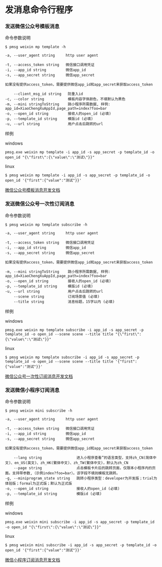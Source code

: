 # 发消息命令行程序

### 发送微信公众号模板消息

命令参数说明

```text
$ pmsg weixin mp template -h

-a, --user_agent string     http user agent

-t, --access_token string   微信接口调用凭证
-i, --app_id string         微信app_id
-s, --app_secret string     微信app_secret

如果没有提供access_token，需要提供微信app_id和app_secret来获取access_token

    --client_msg_id string   防重入id
-c, --color string           模板内容字体颜色，不填默认为黑色
-m, --mini stringToString    跳小程序所需数据, 样例: app_id=XiaoChengXuAppId,page_path=index?foo=bar
-o, --open_id string         接收人的open_id (必填)
-p, --template_id string     模版id (必填)
-u, --url string             用户点击后跳转的url
```

样例

windows

```shell
pmsg.exe weixin mp template -i app_id -s app_secret -p template_id -o open_id "{\"first\":{\"value\":\"测试\"}}"
```

linux

```shell
$ pmsg weixin mp template -i app_id -s app_secret -p template_id -o open_id '{"first":{"value":"测试"}}'
```

[微信公众号模板消息开发文档](https://developers.weixin.qq.com/doc/offiaccount/Message_Management/Template_Message_Interface.html#%E5%8F%91%E9%80%81%E6%A8%A1%E6%9D%BF%E6%B6%88%E6%81%AF)

### 发送微信公众号一次性订阅消息

命令参数说明

```text
$ pmsg weixin mp template subscribe -h

-a, --user_agent string     http user agent

-t, --access_token string   微信接口调用凭证
-i, --app_id string         微信app_id
-s, --app_secret string     微信app_secret

如果没有提供access_token，需要提供微信app_id和app_secret来获取access_token

-m, --mini stringToString    跳小程序所需数据, 样例: app_id=XiaoChengXuAppId,page_path=index?foo=bar
-o, --open_id string         接收人的open_id (必填)
-p, --template_id string     模版id (必填)
-u, --url string             用户点击后跳转的url
    --scene string           订阅场景值 (必填)
    --title string           消息标题，15字以内 (必填)

```

样例

windows

```shell
pmsg.exe weixin mp template subscribe -i app_id -s app_secret -p template_id -o open_id --scene scene --title title "{\"first\":{\"value\":\"测试\"}}"
```

linux

```shell
$ pmsg weixin mp template subscribe -i app_id -s app_secret -p template_id -o open_id --scene scene --title title '{"first":{"value":"测试"}}'
```

[微信公众号一次性订阅消息开发文档](https://developers.weixin.qq.com/doc/offiaccount/Message_Management/One-time_subscription_info.html)

### 发送微信小程序订阅消息

命令参数说明

```text
$ pmsg weixin mini subscribe -h

-a, --user_agent string     http user agent

-t, --access_token string   微信接口调用凭证
-i, --app_id string         微信app_id
-s, --app_secret string     微信app_secret

如果没有提供access_token，需要提供微信app_id和app_secret来获取access_token

    --lang string                进入小程序查看”的语言类型，支持zh_CN(简体中文)、en_US(英文)、zh_HK(繁体中文)、zh_TW(繁体中文)，默认为zh_CN
    --page string                点击模板卡片后的跳转页面，仅限本小程序内的页面。支持带参数,（示例index?foo=bar）。该字段不填则模板无跳转。    
-g, --miniprogram_state string   跳转小程序类型：developer为开发版；trial为体验版；formal为正式版；默认为正式版
-o, --open_id string             接收人的open_id (必填)
-p, --template_id string         模版id (必填)
```

样例

windows

```shell
pmsg.exe weixin mini subscribe -i app_id -s app_secret -p template_id -o open_id "{\"first\":{\"value\":\"测试\"}}"
```

linux

```shell
$ pmsg weixin mini subscribe -i app_id -s app_secret -p template_id -o open_id '{"first":{"value":"测试"}}'
```

[微信小程序订阅消息开发文档](https://developers.weixin.qq.com/miniprogram/dev/api-backend/open-api/subscribe-message/subscribeMessage.send.html)